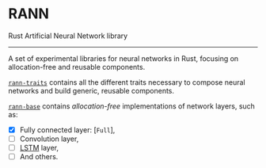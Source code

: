 # RANN
Rust Artificial Neural Network library

---
A set of experimental libraries for neural networks in Rust, focusing on allocation-free and reusable components.

[`rann-traits`](./rann-traits/README.md) contains all the different traits necessary to compose neural networks and build generic, reusable components.

[`rann-base`](./rann-base/README.md) contains *allocation-free* implementations of network layers, such as:
- [X] Fully connected layer: [`Full`],
- [ ] Convolution layer,
- [ ] [LSTM](https://en.wikipedia.org/wiki/Long_short-term_memory) layer,
- [ ] And others.
